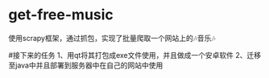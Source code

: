 # get-free-music
使用scrapy框架，通过抓包，实现了批量爬取一个网站上的🎶音乐🎶

#接下来的任务
1、用qt将其打包成exe文件使用，并且做成一个安卓软件
2、迁移至java中并且部署到服务器中在自己的网站中使用
